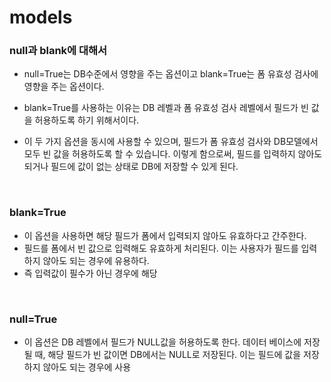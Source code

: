 # models

### null과 blank에 대해서
- null=True는 DB수준에서 영향을 주는 옵션이고 blank=True는 폼 유효성 검사에 영향을 주는 옵션이다.

- blank=True를 사용하는 이유는 DB 레벨과 폼 유효성 검사 레벨에서 필드가 빈 값을 허용하도록 하기 위해서이다.

- 이 두 가지 옵션을 동시에 사용할 수 있으며, 필드가 폼 유효성 검사와 DB모델에서 모두 빈 값을 허용하도록 할 수 있습니다. 이렇게 함으로써, 필드를 입력하지 않아도 되거나 필드에 값이 없는 상태로 DB에 저장할 수 있게 된다.

<br>

### blank=True
- 이 옵션을 사용하면 해당 필드가 폼에서 입력되지 않아도 유효하다고 간주한다.
- 필드를 폼에서 빈 값으로 입력해도 유효하게 처리된다. 이는 사용자가 필드를 입력하지 않아도 되는 경우에 유용하다.
- 즉 입력값이 필수가 아닌 경우에 해당

<br>

### null=True
- 이 옵션은 DB 레벨에서 필드가 NULL값을 허용하도록 한다. 데이터 베이스에 저장될 때, 해당 필드가 빈 값이면 DB에서는 NULL로 저장된다. 이는 필드에 값을 저장하지 않아도 되는 경우에 사용